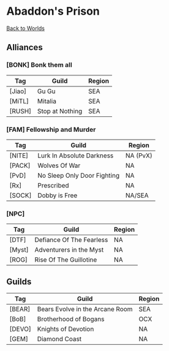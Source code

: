 # Abaddon's Prison
[Back to Worlds](index.html)

## Alliances

### \[BONK] Bonk them all

| Tag | Guild | Region |
| --- | --- | --- |
| [Jiao] | Gu Gu | SEA |
| [MiTL] | Mitalia | SEA |
| [RUSH] | Stop at Nothing | SEA |


### \[FAM] Fellowship and Murder

| Tag | Guild | Region |
| --- | --- | --- |
| [NITE] | Lurk In Absolute Darkness | NA (PvX) |
| [PACK] | Wolves Of War | NA |
| [PvD] | No Sleep Only Door Fighting | NA |
| [Rx] | Prescribed | NA |
| [SOCK] | Dobby is Free | NA/SEA |

### \[NPC]

| Tag | Guild | Region |
| --- | --- | --- |
| [DTF] | Defiance Of The Fearless | NA |
| [Myst] | Adventurers in the Myst | NA |
| [ROG] | Rise Of The Guillotine | NA |

## Guilds

| Tag | Guild | Region |
| --- | --- | --- |
| [BEAR] | Bears Evolve in the Arcane Room | SEA |
| [BoB] | Brotherhood of Bogans | OCX |
| [DEVO] | Knights of Devotion | NA |
| [GEM] | Diamond Coast | NA |